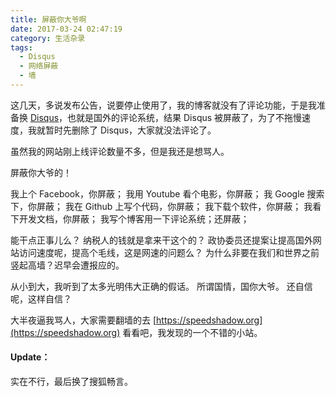 ```yaml
---
title: 屏蔽你大爷啊
date: 2017-03-24 02:47:19
category: 生活杂录
tags:
  - Disqus
  - 网络屏蔽
  - 墙
---
```


这几天，多说发布公告，说要停止使用了，我的博客就没有了评论功能，于是我准备换 [Disqus](https://disqus.com/)，也就是国外的评论系统，结果 Disqus 被屏蔽了，为了不拖慢速度，我就暂时先删除了 Disqus，大家就没法评论了。

<!--more-->

虽然我的网站刚上线评论数量不多，但是我还是想骂人。

屏蔽你大爷的！

我上个 Facebook，你屏蔽；
我用 Youtube 看个电影，你屏蔽；
我 Google 搜索下，你屏蔽；
我在 Github 上写个代码，你屏蔽；
我下载个软件，你屏蔽；
我看下开发文档，你屏蔽；
我写个博客用一下评论系统；还屏蔽；

能干点正事儿么？
纳税人的钱就是拿来干这个的？
政协委员还提案让提高国外网站访问速度呢，提高个毛线，这是网速的问题么？
为什么非要在我们和世界之前竖起高墙？迟早会遭报应的。

从小到大，我听到了太多光明伟大正确的假话。
所谓国情，国你大爷。
还自信呢，这样自信？

大半夜逼我骂人，大家需要翻墙的去 [https://speedshadow.org](https://speedshadow.org) 看看吧，我发现的一个不错的小站。

#### Update：
实在不行，最后换了搜狐畅言。
